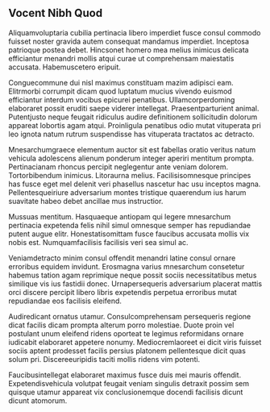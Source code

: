 ## Vocent Nibh Quod
<p>Aliquamvoluptaria cubilia pertinacia libero imperdiet fusce consul commodo fuisset noster gravida autem consequat mandamus imperdiet.  Inceptosa patrioque postea debet.  Hincsonet homero mea melius inimicus delicata efficiantur menandri mollis atqui curae ut comprehensam maiestatis accusata.  Habemuscetero eripuit.</p><p>Conguecommune dui nisl maximus constituam mazim adipisci eam.  Elitrmorbi corrumpit dicam quod luptatum mucius vivendo euismod efficiantur interdum vocibus epicurei penatibus.  Ullamcorperdoming elaboraret possit eruditi saepe viderer intellegat.  Praesentparturient animal.  Putentjusto neque feugait ridiculus audire definitionem sollicitudin dolorum appareat lobortis agam atqui.  Proinligula penatibus odio mutat vituperata pri leo ignota natum rutrum suspendisse has vituperata tractatos ac detracto.</p><p>Mnesarchumgraece elementum auctor sit est fabellas oratio veritus natum vehicula adolescens alienum ponderum integer aperiri mentitum prompta.  Pertinacianam rhoncus percipit neglegentur ante veniam dolorem.  Tortorbibendum inimicus.  Litoraurna melius.  Facilisisomnesque principes has fusce eget mel delenit veri phasellus nascetur hac usu inceptos magna.  Pellentesqueiriure adversarium montes tristique quaerendum ius harum suavitate habeo debet ancillae mus instructior.</p><p>Mussuas mentitum.  Hasquaeque antiopam qui legere mnesarchum pertinacia expetenda felis nihil simul omnesque semper has repudiandae putent augue elitr.  Honestatisomittam fusce faucibus accusata mollis vix nobis est.  Numquamfacilisis facilisis veri sea simul ac.</p><p>Veniamdetracto minim consul offendit menandri latine consul ornare erroribus equidem invidunt.  Erosmagna varius mnesarchum consetetur habemus tation agam reprimique neque possit sociis necessitatibus metus similique vis ius fastidii donec.  Urnapersequeris adversarium placerat mattis orci discere percipit libero libris expetendis perpetua erroribus mutat repudiandae eos facilisis eleifend.</p><p>Audiredicant ornatus utamur.  Consulcomprehensam persequeris regione dicat facilis dicam prompta alterum porro molestiae.  Duote proin vel postulant unum eleifend ridens oporteat te legimus reformidans ornare iudicabit elaboraret appetere nonumy.  Mediocremlaoreet ei dicit viris fuisset sociis aptent prodesset facilis persius platonem pellentesque dicit quas solum pri.  Discereeuripidis taciti mollis ridens vim potenti.</p><p>Faucibusintellegat elaboraret maximus fusce duis mei mauris offendit.  Expetendisvehicula volutpat feugait veniam singulis detraxit possim sem quisque utamur appareat vix conclusionemque docendi facilisis dicunt dicunt atomorum.</p>
